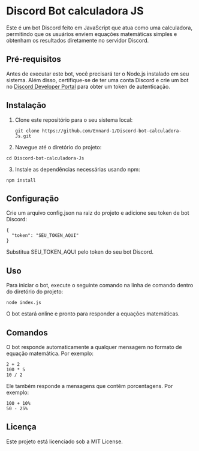 # Discord Bot calculadora JS

Este é um bot Discord feito em JavaScript que atua como uma calculadora, permitindo que os usuários enviem equações matemáticas simples e obtenham os resultados diretamente no servidor Discord.

## Pré-requisitos

Antes de executar este bot, você precisará ter o Node.js instalado em seu sistema. Além disso, certifique-se de ter uma conta Discord e crie um bot no [Discord Developer Portal](https://discord.com/developers/applications) para obter um token de autenticação.

## Instalação

1. Clone este repositório para o seu sistema local:

   ```
   git clone https://github.com/Ennard-1/Discord-bot-calculadora-Js.git
    ```

2. Navegue até o diretório do projeto:

```
cd Discord-bot-calculadora-Js
```

3. Instale as dependências necessárias usando npm:

```
npm install
```

## Configuração

Crie um arquivo config.json na raiz do projeto e adicione seu token de bot Discord:

```
{
  "token": "SEU_TOKEN_AQUI"
}
```

Substitua SEU_TOKEN_AQUI pelo token do seu bot Discord.

## Uso

Para iniciar o bot, execute o seguinte comando na linha de comando dentro do diretório do projeto:

```
node index.js
```

O bot estará online e pronto para responder a equações matemáticas.

## Comandos

O bot responde automaticamente a qualquer mensagem no formato de equação matemática. Por exemplo:

```
2 + 2
100 * 5
10 / 2
```

Ele também responde a mensagens que contêm porcentagens. Por exemplo:

```
100 + 10%
50 - 25%
```

## Licença
Este projeto está licenciado sob a MIT License.
